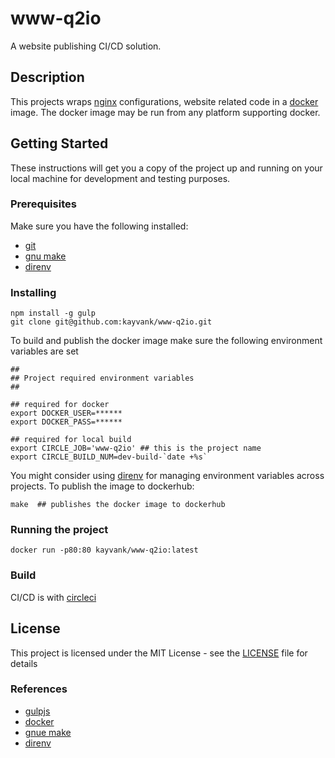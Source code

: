 www-q2io
==============
A website publishing CI/CD solution.

## Description
This projects wraps [nginx](https://www.nginx.com/) configurations, website related code in a [docker ](https://www.docker.com) image.  The docker image may be run from any platform supporting docker.<br>

## Getting Started
These instructions will get you a copy of the project up and running on your local machine for development and testing purposes. 

### Prerequisites
Make sure you have the following installed:
- [git](https://git-scm.com/book/en/v2/Getting-Started-Installing-Git)
- [gnu make](https://www.gnu.org/software/make/)
- [direnv](https://direnv.net/)

### Installing

``` 
npm install -g gulp
git clone git@github.com:kayvank/www-q2io.git
```

To build and publish the docker image make sure the following environment variables are set

```
##
## Project required environment variables
##

## required for docker
export DOCKER_USER=******
export DOCKER_PASS=******

## required for local build
export CIRCLE_JOB='www-q2io' ## this is the project name
export CIRCLE_BUILD_NUM=dev-build-`date +%s`
```

You might consider using [direnv](https://direnv.net/) for managing environment variables across projects.
To publish the image to dockerhub:

```
make  ## publishes the docker image to dockerhub
```

### Running the project

 ```
docker run -p80:80 kayvank/www-q2io:latest
```

### Build
CI/CD is with [circleci](https://circleci.com/gh/kayvank/www-q2io/2)

## License
This project is licensed under the MIT License - see the [LICENSE](./LICENSE) file for details

### References
- [gulpjs](https://gulpjs.com/)
- [docker](www.docker.com)
- [gnue make](https://www.gnu.org/software/make/)
- [direnv](https://direnv.net/)
 
